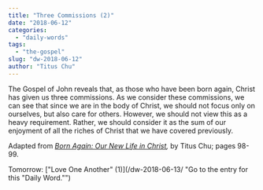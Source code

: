 ```yaml
---
title: "Three Commissions (2)"
date: "2018-06-12"
categories: 
  - "daily-words"
tags: 
  - "the-gospel"
slug: "dw-2018-06-12"
author: "Titus Chu"
---
```


The Gospel of John reveals that, as those who have been born again, Christ has given us three commissions. As we consider these commissions, we can see that since we are in the body of Christ, we should not focus only on ourselves, but also care for others. However, we should not view this as a heavy requirement. Rather, we should consider it as the sum of our enjoyment of all the riches of Christ that we have covered previously.

Adapted from _[Born Again: Our New Life in Christ](/book-born-again/ "Go to the listing for this book."),_ by Titus Chu; pages 98-99.

Tomorrow: ["Love One Another" (1)](/dw-2018-06-13/ "Go to the entry for this "Daily Word."")
